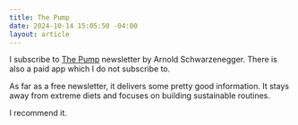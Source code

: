 ```yaml
---
title: The Pump
date: 2024-10-14 15:05:50 -04:00
layout: article
---
```


I﻿ subscribe to [The Pump](https://arnoldspumpclub.com/blogs/newsletter) newsletter by Arnold Schwarzenegger.  There is also a paid app which I do not subscribe to.

A﻿s far as a free newsletter, it delivers some pretty good information.  It stays away from extreme diets and focuses on building sustainable routines.

I﻿ recommend it.